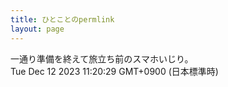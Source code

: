 ```yaml
---
title: ひとことのpermlink
layout: page
---
```

<div class="box" dt="1702347629870">
  一通り準備を終えて旅立ち前のスマホいじり。
  <div class="content is-small">Tue Dec 12 2023 11:20:29 GMT+0900 (日本標準時)</div>
</div>